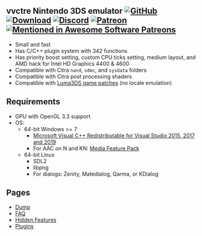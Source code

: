 ## vvctre Nintendo 3DS emulator [![GitHub](https://img.shields.io/badge/github-brightgreen)](https://github.com/vvanelslande/vvctre) [![Download](https://img.shields.io/badge/download-brightgreen)](https://github.com/vvanelslande/vvctre/releases) [![Discord](https://img.shields.io/discord/692523028046676048)](https://discord.gg/hVxCyb5) [![Patreon](https://img.shields.io/badge/patreon-vvctre-brightgreen)](https://www.patreon.com/vvctre) [![Mentioned in Awesome Software Patreons](https://awesome.re/mentioned-badge.svg)](https://github.com/uraimo/awesome-software-patreons)

- Small and fast
- Has C/C++ plugin system with 342 functions
- Has priority boost setting, custom CPU ticks setting, medium layout, and AMD hack for Intel HD Graphics 4400 & 4600
- Compatible with Citra `nand`, `sdmc`, and `sysdata` folders
- Compatible with Citra post processing shaders
- Compatible with [Luma3DS game patches](https://github.com/LumaTeam/Luma3DS/wiki/Optional-features#config-menu-options) (no locale emulation)

## Requirements 

- GPU with OpenGL 3.3 support  
- OS:
  - 64-bit Windows >= 7
    - [Microsoft Visual C++ Redistributable for Visual Studio 2015, 2017 and 2019](https://aka.ms/vs/16/release/vc_redist.x64.exe)
    - For AAC on N and KN: [Media Feature Pack](https://support.microsoft.com/en-us/help/3145500/media-feature-pack-list-for-windows-n-editions)
  - 64-bit Linux
    - SDL2
    - libpng
    - For dialogs: Zenity, Matedialog, Qarma, or KDialog

## Pages

- [Dump](https://vvanelslande.github.io/vvctre/Dump)
- [FAQ](https://vvanelslande.github.io/vvctre/FAQ)
- [Hidden Features](https://vvanelslande.github.io/vvctre/Hidden-Features)
- [Plugins](https://vvanelslande.github.io/vvctre/Plugins)